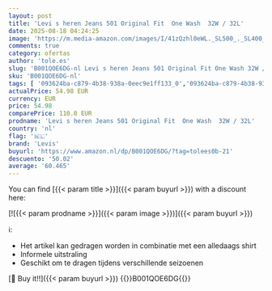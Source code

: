 ```yaml
---
layout: post
title: 'Levi s heren Jeans 501 Original Fit  One Wash  32W / 32L'
date: 2025-08-18 04:24:25
image: 'https://m.media-amazon.com/images/I/41zQzhl0eWL._SL500_._SL400_.jpg'
comments: true
category: ofertas
author: 'tole.es'
slug: 'B001QOE6DG-nl Levi s heren Jeans 501 Original Fit One Wash 32W / 32L'
sku: 'B001QOE6DG-nl'
tags: [ '093624ba-c879-4b38-938a-0eec9e1ff133_0','093624ba-c879-4b38-938a-0eec9e1ff133_2301','093624ba-c879-4b38-938a-0eec9e1ff133_2501','093624ba-c879-4b38-938a-0eec9e1ff133_3601','Arborist Merchandising Root','De 100+ beste items voor je garderobe deze herfst en winter','Herenkleding','Herenmode','Jeans','Jeans heren','Kleding, schoenen & sieraden','Kleding, schoenen en sieraden','New Arrivals','Self Service','Special Features Stores','levis','🇳🇱', ]
actualPrice: 54.98 EUR
currency: EUR
price: 54.98
comparePrice: 110.0 EUR
prodname: 'Levi s heren Jeans 501 Original Fit  One Wash  32W / 32L'
country: 'nl'
flag: '🇳🇱'
brand: 'Levis'
buyurl: 'https://www.amazon.nl/dp/B001QOE6DG/?tag=tolees0b-21'
descuento: '50.02'
average: '60.465'
---
```


You can find [{{< param title >}}]({{< param buyurl >}}) with a discount here:

[![{{< param prodname >}}]({{< param image >}})]({{< param buyurl >}})

ℹ️:

- Het artikel kan gedragen worden in combinatie met een alledaags shirt
- Informele uitstraling
- Geschikt om te dragen tijdens verschillende seizoenen

[🛒 Buy it!!]({{< param buyurl >}})
{{<world>}}B001QOE6DG{{</world>}}
